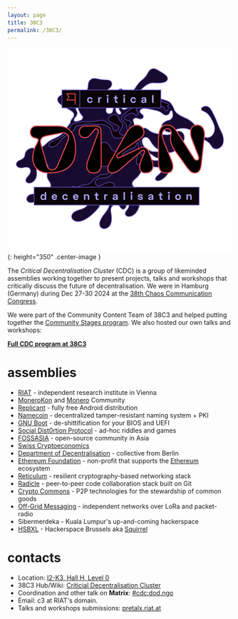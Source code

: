 ```yaml
---
layout: page
title: 38C3
permalink: /38C3/
---
```


![Critical Decentralisation at 38C3](/assets/38c3-logo-full-cdc.svg){: height="350" .center-image }

The _Critical Decentralisation Cluster_ (CDC) is a group of likeminded assemblies working together to present projects, talks and workshops that critically discuss the future of decentralisation. We were in Hamburg (Germany) during Dec 27-30 2024 at the [38th Chaos Communication Congress](https://en.wikipedia.org/wiki/Chaos_Communication_Congress).

We were part of the Community Content Team of 38C3 and helped putting together the [Community Stages program](https://content.events.ccc.de/cfp/38c3-community-stages/index.en.html). We also hosted our own talks and workshops:

[**Full CDC program at 38C3**](https://pretalx.riat.at/38c3/schedule)

# assemblies

* [RIAT](https://riat.at) - independent research institute in Vienna
* [MoneroKon](https://monerokon.com) and [Monero](https://www.getmonero.org) Community
* [Replicant](https://replicant.us) - fully free Android distribution
* [Namecoin](https://www.namecoin.org) - decentralized tamper-resistant naming system + PKI
* [GNU Boot](https://www.gnu.org/software/gnuboot/web) - de-shittification for your BIOS and UEFI
* [Social Dist0rtion Protocol](https://www.dist0rtion.com) - ad-hoc riddles and games
* [FOSSASIA](https://fossasia.org) - open-source community in Asia
* [Swiss Cryptoeconomics](https://events.ccc.de/congress/2024/hub/en/assembly/swiss-crypto-economics)
* [Department of Decentralisation](https://dod.ngo) - collective from Berlin
* [Ethereum Foundation](https://ethereum.foundation/ef) - non-profit that supports the [Ethereum](https://ethereum.org) ecosystem
* [Reticulum](https://reticulum.network) - resilient cryptography-based networking stack
* [Radicle](https://radicle.xyz) - peer-to-peer code collaboration stack built on Git
* [Crypto Commons](https://www.crypto-commons.org) - P2P technologies for the stewardship of common goods
* [Off-Grid Messaging](https://events.ccc.de/congress/2024/hub/en/assembly/OGM) - independent networks over LoRa and packet-radio
* Sibermerdeka - Kuala Lumpur's up-and-coming hackerspace
* [HSBXL](https://hsbxl.be) - Hackerspace Brussels aka [Squirrel](https://squirrelco.net/squirrel.html)

# contacts

* Location: [I2-K3, Hall H, Level 0](https://38c3.c3nav.de/l/cdc/@0,162.43,118.74,3.75)
* 38C3 Hub/Wiki: [Criticial Decentralisation Cluster](https://events.ccc.de/congress/2024/hub/en/assembly/cdc/)
* Coordination and other talk on **Matrix**: [#cdc:dod.ngo](https://matrix.to/#/#cdc:dod.ngo)
* Email: c3 at RIAT's domain.
* Talks and workshops submissions: [pretalx.riat.at](https://pretalx.riat.at/38c3/cfp)
